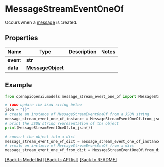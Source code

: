 # MessageStreamEventOneOf

Occurs when a [message](/docs/api-reference/messages/object) is created.

## Properties

Name | Type | Description | Notes
------------ | ------------- | ------------- | -------------
**event** | **str** |  | 
**data** | [**MessageObject**](MessageObject.md) |  | 

## Example

```python
from openapiopenai.models.message_stream_event_one_of import MessageStreamEventOneOf

# TODO update the JSON string below
json = "{}"
# create an instance of MessageStreamEventOneOf from a JSON string
message_stream_event_one_of_instance = MessageStreamEventOneOf.from_json(json)
# print the JSON string representation of the object
print(MessageStreamEventOneOf.to_json())

# convert the object into a dict
message_stream_event_one_of_dict = message_stream_event_one_of_instance.to_dict()
# create an instance of MessageStreamEventOneOf from a dict
message_stream_event_one_of_from_dict = MessageStreamEventOneOf.from_dict(message_stream_event_one_of_dict)
```
[[Back to Model list]](../README.md#documentation-for-models) [[Back to API list]](../README.md#documentation-for-api-endpoints) [[Back to README]](../README.md)


